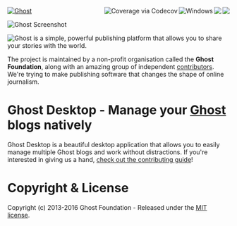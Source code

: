 <a href="https://github.com/TryGhost/Ghost"><img src="https://cloud.githubusercontent.com/assets/120485/6622822/c4c639fe-c8e7-11e4-9e64-5bec06c8b4c3.png" alt="Ghost" /></a><a href="https://travis-ci.org/TryGhost/Ghost-Desktop"><a href="https://travis-ci.org/TryGhost/Ghost-Desktop"><img align="right" src="http://badges.herokuapp.com/travis/TryGhost/Ghost-Desktop/?label=Linux&env=NODE_VERSION=5.1%20TARGET_ARCH=x64%20OS=LINUX" /></a><a href="https://travis-ci.org/TryGhost/Ghost-Desktop"><img align="right" src="http://badges.herokuapp.com/travis/TryGhost/Ghost-Desktop/?label=OS%20X&env=NODE_VERSION=5.1%20TARGET_ARCH=x64%20OS=DARWIN" /></a><a href="https://ci.appveyor.com/project/felixrieseberg/ghost-desktop/branch/master"><img title="Windows" align="right" src="https://ci.appveyor.com/api/projects/status/d4n4jvhaex9s5ya4/branch/master?svg=true" /></a><a href="https://codecov.io/github/TryGhost/Ghost-Desktop?branch=master">
  <img align="right" src="https://codecov.io/github/TryGhost/Ghost-Desktop/coverage.svg?branch=master" alt="Coverage via Codecov" />
</a>

![Ghost Screenshot](https://cloud.githubusercontent.com/assets/1426799/13665768/fb6df440-e6e8-11e5-87db-e27527a7e4b4.jpg)

![Ghost is a simple, powerful publishing platform that allows you to share your stories with the world.](https://cloud.githubusercontent.com/assets/120485/6626501/b2bb072c-c8ff-11e4-8e1a-2e78e68fd5c3.png)

The project is maintained by a non-profit organisation called the **Ghost Foundation**, along with an amazing group of independent [contributors](https://github.com/TryGhost/Ghost-Desktop/contributors). We're trying to make publishing software that changes the shape of online journalism.

# Ghost Desktop - Manage your [Ghost](https://github.com/TryGhost/Ghost) blogs natively
Ghost Desktop is a beautiful desktop application that allows you to easily manage multiple Ghost blogs and work without distractions. If you're interested in giving us a hand, [check out the contributing guide](https://github.com/TryGhost/Ghost-Desktop/tree/master/docs)!

# Copyright & License
Copyright (c) 2013-2016 Ghost Foundation - Released under the [MIT license](LICENSE).

